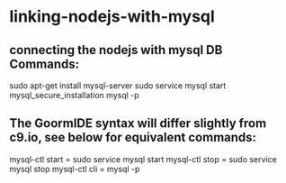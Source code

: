 # linking-nodejs-with-mysql
connecting the nodejs with mysql DB 
Commands:
-------------------
sudo apt-get install mysql-server
sudo service mysql start
mysql_secure_installation
mysql -p

The GoormIDE syntax will differ slightly from  c9.io, see below for equivalent commands:
-------------------
mysql-ctl start = sudo service mysql start
mysql-ctl stop = sudo service mysql stop
mysql-ctl cli = mysql -p
